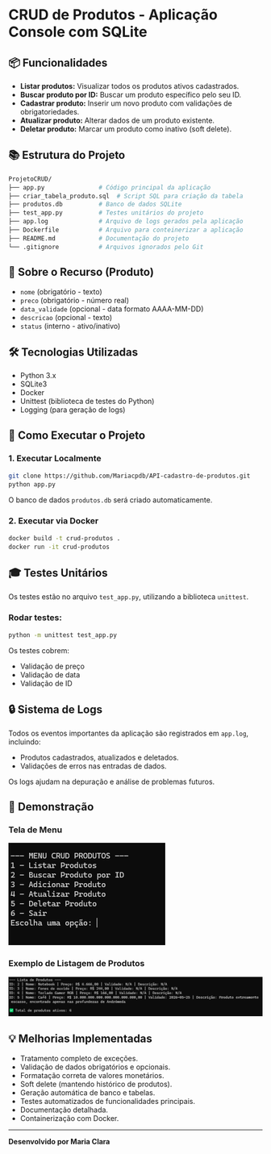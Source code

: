 # CRUD de Produtos - Aplicação Console com SQLite

## 📦 Funcionalidades

- **Listar produtos:** Visualizar todos os produtos ativos cadastrados.
- **Buscar produto por ID:** Buscar um produto específico pelo seu ID.
- **Cadastrar produto:** Inserir um novo produto com validações de obrigatoriedades.
- **Atualizar produto:** Alterar dados de um produto existente.
- **Deletar produto:** Marcar um produto como inativo (soft delete).

## 📚 Estrutura do Projeto

```bash
ProjetoCRUD/
├── app.py               # Código principal da aplicação
├── criar_tabela_produto.sql  # Script SQL para criação da tabela
├── produtos.db          # Banco de dados SQLite
├── test_app.py          # Testes unitários do projeto
├── app.log              # Arquivo de logs gerados pela aplicação
├── Dockerfile           # Arquivo para conteinerizar a aplicação
├── README.md            # Documentação do projeto
└── .gitignore           # Arquivos ignorados pelo Git
```

## 📁 Sobre o Recurso (Produto)

- `nome` (obrigatório - texto)
- `preco` (obrigatório - número real)
- `data_validade` (opcional - data formato AAAA-MM-DD)
- `descricao` (opcional - texto)
- `status` (interno - ativo/inativo)

## 🛠️ Tecnologias Utilizadas

- Python 3.x
- SQLite3
- Docker
- Unittest (biblioteca de testes do Python)
- Logging (para geração de logs)

## 🔧 Como Executar o Projeto

### 1. Executar Localmente

```bash
git clone https://github.com/Mariacpdb/API-cadastro-de-produtos.git
python app.py
```

O banco de dados `produtos.db` será criado automaticamente.

### 2. Executar via Docker

```bash
docker build -t crud-produtos .
docker run -it crud-produtos
```

## 🎓 Testes Unitários

Os testes estão no arquivo `test_app.py`, utilizando a biblioteca `unittest`.

### Rodar testes:

```bash
python -m unittest test_app.py
```

Os testes cobrem:

- Validação de preço
- Validação de data
- Validação de ID

## 🔒 Sistema de Logs

Todos os eventos importantes da aplicação são registrados em `app.log`, incluindo:

- Produtos cadastrados, atualizados e deletados.
- Validações de erros nas entradas de dados.

Os logs ajudam na depuração e análise de problemas futuros.

## 📸 Demonstração

### Tela de Menu
![Tela Menu](images/terminal_menu.png)

### Exemplo de Listagem de Produtos
![Listagem Produtos](images/terminal_listagem.png)


## 💡 Melhorias Implementadas

- Tratamento completo de exceções.
- Validação de dados obrigatórios e opcionais.
- Formatação correta de valores monetários.
- Soft delete (mantendo histórico de produtos).
- Geração automática de banco e tabelas.
- Testes automatizados de funcionalidades principais.
- Documentação detalhada.
- Containerização com Docker.

---

**Desenvolvido por Maria Clara**